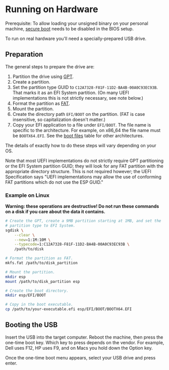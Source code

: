 # Running on Hardware

Prerequisite: To allow loading your unsigned binary on your personal machine,
[secure boot] needs to be disabled in the BIOS setup.

To run on real hardware you'll need a specially-prepared USB drive.

## Preparation

The general steps to prepare the drive are:

1. Partition the drive using [GPT].
2. Create a partition.
3. Set the partition type GUID to
   `C12A7328-F81F-11D2-BA4B-00A0C93EC93B`. That marks it as an EFI
   System partition. (On many UEFI implementations this is not strictly
   necessary, see note below.)
4. Format the partition as [FAT].
5. Mount the partition.
6. Create the directory path `EFI/BOOT` on the partition. (FAT is case
   insensitive, so capitalization doesn't matter.)
7. Copy your EFI application to a file under `EFI/BOOT`. The file name
   is specific to the architecture. For example, on x86_64 the file name
   must be `BOOTX64.EFI`. See the [boot files] table for other
   architectures.
   
The details of exactly how to do these steps will vary depending on your OS.

Note that most UEFI implementations do not strictly require GPT
partitioning or the EFI System partition GUID; they will look for any
FAT partition with the appropriate directory structure. This is not
required however; the UEFI Specification says "UEFI implementations may
allow the use of conforming FAT partitions which do not use the ESP
GUID."
   
### Example on Linux

**Warning: these operations are destructive! Do not run these commands
on a disk if you care about the data it contains.**

```sh
# Create the GPT, create a 9MB partition starting at 1MB, and set the
# partition type to EFI System.
sgdisk \
    --clear \
    --new=1:1M:10M \
    --typecode=1:C12A7328-F81F-11D2-BA4B-00A0C93EC93B \
    /path/to/disk

# Format the partition as FAT.
mkfs.fat /path/to/disk_partition

# Mount the partition.
mkdir esp
mount /path/to/disk_partition esp

# Create the boot directory.
mkdir esp/EFI/BOOT

# Copy in the boot executable.
cp /path/to/your-executable.efi esp/EFI/BOOT/BOOTX64.EFI
```

## Booting the USB

Insert the USB into the target computer. Reboot the machine, then press
the one-time boot key. Which key to press depends on the vendor. For
example, Dell uses F12, HP uses F9, and on Macs you hold down the Option
key.

Once the one-time boot menu appears, select your USB drive and press enter.

[secure boot]: https://en.wikipedia.org/wiki/UEFI#Secure_Boot
[GPT]: https://en.wikipedia.org/wiki/GUID_Partition_Table
[FAT]: https://en.wikipedia.org/wiki/File_Allocation_Table
[boot files]: ../concepts/gpt.html#system-partition
